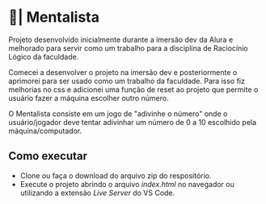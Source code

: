 # 🧠| Mentalista
Projeto desenvolvido inicialmente durante a imersão dev da Alura e melhorado para servir como um trabalho para a disciplina de Raciocínio Lógico da faculdade.

Comecei a desenvolver o projeto na imersão dev e posteriormente o aprimorei para ser usado como um trabalho da faculdade. Para isso fiz melhorias no css e adicionei uma função de reset ao projeto que permite o usuário fazer a máquina escolher outro número.

O Mentalista consiste em um jogo de "adivinhe o número" onde o usuário/jogador deve tentar adivinhar um número de 0 a 10 escolhido pela máquina/computador.

## Como executar

- Clone ou faça o download do arquivo zip do respositório.
- Execute o projeto abrindo o arquivo *index.html* no navegador ou utilizando a extensão *Live Server* do VS Code.
